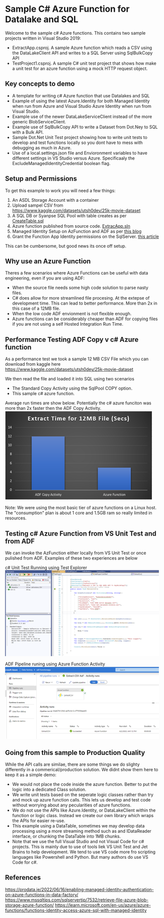 # Sample C# Azure Function for Datalake and SQL
Welcome to the sample c# Azure functions. This contains two sample projects written in Visual Studio 2019:
- ExtractApp.csproj. A sample Azure function which reads a CSV using the DataLakeClient API and writes to a SQL Server using SqlBulkCopy API
- TestProject1.csproj. A sample C# unit test project that shows how make a unit test for an azure function using a mock HTTP request object.

## Key concepts to demo

- A template for writing c# Azure function that use Datalakes and SQL
- Example of using the latest Azure.Identity for both Managed Identity when run from Azure and Visual Studio Azure Identity when run from Visual Studio.
- Example use of the newer DataLakeServiceClient instead of the more generic BlobServiceClient.
- Example use of SqlBulkCopy API to write a Dataset from Dot.Ney to SQL with a Bulk API.
- Sample Dot.Net Unit Test project showing how to write unit tests to develop and test functions locally so you dont have to mess with debugging as much in Azure.
- Use of a local.settings.json file and Envioronment variables to have different settings in VS Studio versus Azure. Specificaaly the ExcludeManagedIdentityCredential boolean flag.

## Setup and Permissions

To get this example to work you will need a few things:

1. An ASDL Storage Account with a container
2. Upload sampel CSV from https://www.kaggle.com/datasets/utsh0dey/25k-movie-dataset
3. A SQL DB or Syanpse SQL Pool with table creates as per [CreateTable.sql](Minimal/C#/CreateTable.sql)
4. Azure function published from source code. [ExtracApp.sln](Minimal/C%23/ExtractApp.sln)
5. Managed Identity Setup on AzFunction and ADF as per [this blog](https://prodata.ie/2022/06/16/enabling-managed-identity-authentication-on-azure-functions-in-data-factory/)
6. Grant the Function App Identity permissions on the SqlServer. [this article](https://learn.microsoft.com/en-us/azure/azure-functions/functions-identity-access-azure-sql-with-managed-identity)

This can be cumbersome, but good news its once off setup.

## Why use an Azure Function 

Theres a few scenarios where Azure Functions can be useful with data engineering, even if you are using ADF:

- When the source file needs some high code solution to parse nasty files.
- C# does allow for more streamlined file procesing. At the extepse of development time. This can lead to better performance. More than 2x in this case of a 12MB file.
- When the low code ADF envionment is not flexible enough.
- Azure functions can be considerably cheaper than ADF for copying files if you are not using a self Hosted Integration Run Time.

## Performance Testing ADF Copy v c# Azure function

As a performance test we took a sample 12 MB CSV File which you can download from kaggle here
https://www.kaggle.com/datasets/utsh0dey/25k-movie-dataset

We then read the file and loaded it into SQL using two scenarios
- The Standard Copy Activity using the SqlPool COPY option.
- This sample c# azure function.

Average run times are show below. Potentially the c# azure funciton was more than 2x faster then the ADF Copy Activity.
![Performance Comparison](Performance.PNG)

Note: We were using the most basic tier of azure functions on a Linux host. The "consumption" plan is about 1 core and 1.5GB ram so really limited in resources.

## Testing c# Azure Function from VS Unit Test and from ADF
We can invoke the AzFunction either locally from VS Unit Test or once pulished from ADF. Examples of these two experiences are below

c# Unit Test Running using Test Explorer
![C# Unit Test ](UnitTest.PNG)

ADF Pipeline runing using Azure Function Activity
![ADF Unit Test ](ADF.PNG)

## Going from this sample to Production Quality

While the API calls are similae, there are some things we do slighty differently in a commerical/production solution. We didnt show them here to keep it as a simple demo:

- We would not place the code inside the azure function. Better to put the logic into a dedicated Class solution.  
- We write unit tests based on the seperate logic classes rather than try and mock up azure function calls. This lets us develop and test code without worrying about any pecularities of azure functions.
- We do not use the APIs like Azure.Identity, or DataLakeClient within the function or logic class. Instead we create our own library which wraps the APIs for easier re-use.
- This example using a DataTable, sometimes we may develop data processing using a more streaming method such as and IDataReader interface, or chunking the DataTable into 1MB chunks.
- Note that we use the full Visual Studio and not Visual Code for c# projects. This is mainly due to use of tools liek VS Unit Test and Jet Brains to help development. We tend to use VS code more fro scripting languages like Powershell and Python. But many authors do use VS Code for c#.

## References 
https://prodata.ie/2022/06/16/enabling-managed-identity-authentication-on-azure-functions-in-data-factory/
https://www.mssqltips.com/sqlservertip/7532/retrieve-file-azure-blob-storage-azure-function/
https://learn.microsoft.com/en-us/azure/azure-functions/functions-identity-access-azure-sql-with-managed-identity

